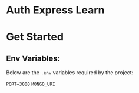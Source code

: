 # Auth Express Learn

# Get Started

## Env Variables:

Below are the `.env` variables required by the project:

`PORT=3000`
`MONGO_URI`
